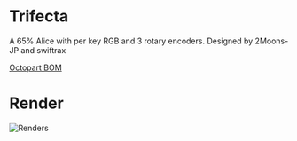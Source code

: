 # Trifecta
A 65% Alice with per key RGB and 3 rotary encoders. Designed by 2Moons-JP and swiftrax

[Octopart BOM](https://octopart.com/bom-tool/yVI4pxNs)

# Render
![Renders](https://github.com/swiftrax/Trifecta/blob/master/Case/Renders/Trifecta_BrassKnob.png)
